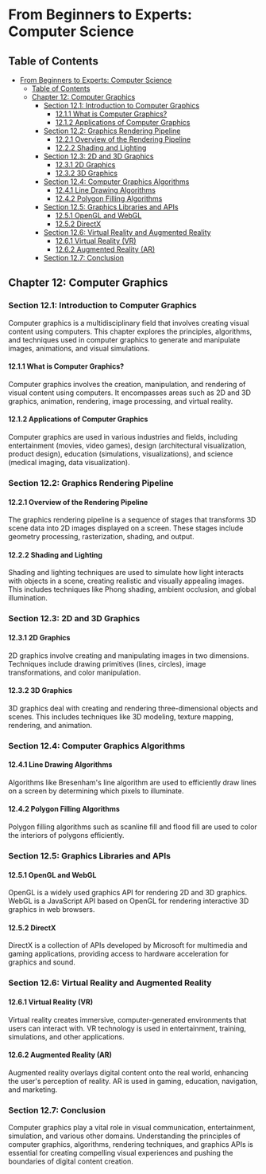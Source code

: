 # From Beginners to Experts: Computer Science

## Table of Contents

- [From Beginners to Experts: Computer Science](#from-beginners-to-experts-computer-science)
  - [Table of Contents](#table-of-contents)
  - [Chapter 12: Computer Graphics](#chapter-12-computer-graphics)
    - [Section 12.1: Introduction to Computer Graphics](#section-121-introduction-to-computer-graphics)
      - [12.1.1 What is Computer Graphics?](#1211-what-is-computer-graphics)
      - [12.1.2 Applications of Computer Graphics](#1212-applications-of-computer-graphics)
    - [Section 12.2: Graphics Rendering Pipeline](#section-122-graphics-rendering-pipeline)
      - [12.2.1 Overview of the Rendering Pipeline](#1221-overview-of-the-rendering-pipeline)
      - [12.2.2 Shading and Lighting](#1222-shading-and-lighting)
    - [Section 12.3: 2D and 3D Graphics](#section-123-2d-and-3d-graphics)
      - [12.3.1 2D Graphics](#1231-2d-graphics)
      - [12.3.2 3D Graphics](#1232-3d-graphics)
    - [Section 12.4: Computer Graphics Algorithms](#section-124-computer-graphics-algorithms)
      - [12.4.1 Line Drawing Algorithms](#1241-line-drawing-algorithms)
      - [12.4.2 Polygon Filling Algorithms](#1242-polygon-filling-algorithms)
    - [Section 12.5: Graphics Libraries and APIs](#section-125-graphics-libraries-and-apis)
      - [12.5.1 OpenGL and WebGL](#1251-opengl-and-webgl)
      - [12.5.2 DirectX](#1252-directx)
    - [Section 12.6: Virtual Reality and Augmented Reality](#section-126-virtual-reality-and-augmented-reality)
      - [12.6.1 Virtual Reality (VR)](#1261-virtual-reality-vr)
      - [12.6.2 Augmented Reality (AR)](#1262-augmented-reality-ar)
    - [Section 12.7: Conclusion](#section-127-conclusion)

## Chapter 12: Computer Graphics

### Section 12.1: Introduction to Computer Graphics

Computer graphics is a multidisciplinary field that involves creating visual content using computers. This chapter explores the principles, algorithms, and techniques used in computer graphics to generate and manipulate images, animations, and visual simulations.

#### 12.1.1 What is Computer Graphics?

Computer graphics involves the creation, manipulation, and rendering of visual content using computers. It encompasses areas such as 2D and 3D graphics, animation, rendering, image processing, and virtual reality.

#### 12.1.2 Applications of Computer Graphics

Computer graphics are used in various industries and fields, including entertainment (movies, video games), design (architectural visualization, product design), education (simulations, visualizations), and science (medical imaging, data visualization).

### Section 12.2: Graphics Rendering Pipeline

#### 12.2.1 Overview of the Rendering Pipeline

The graphics rendering pipeline is a sequence of stages that transforms 3D scene data into 2D images displayed on a screen. These stages include geometry processing, rasterization, shading, and output.

#### 12.2.2 Shading and Lighting

Shading and lighting techniques are used to simulate how light interacts with objects in a scene, creating realistic and visually appealing images. This includes techniques like Phong shading, ambient occlusion, and global illumination.

### Section 12.3: 2D and 3D Graphics

#### 12.3.1 2D Graphics

2D graphics involve creating and manipulating images in two dimensions. Techniques include drawing primitives (lines, circles), image transformations, and color manipulation.

#### 12.3.2 3D Graphics

3D graphics deal with creating and rendering three-dimensional objects and scenes. This includes techniques like 3D modeling, texture mapping, rendering, and animation.

### Section 12.4: Computer Graphics Algorithms

#### 12.4.1 Line Drawing Algorithms

Algorithms like Bresenham's line algorithm are used to efficiently draw lines on a screen by determining which pixels to illuminate.

#### 12.4.2 Polygon Filling Algorithms

Polygon filling algorithms such as scanline fill and flood fill are used to color the interiors of polygons efficiently.

### Section 12.5: Graphics Libraries and APIs

#### 12.5.1 OpenGL and WebGL

OpenGL is a widely used graphics API for rendering 2D and 3D graphics. WebGL is a JavaScript API based on OpenGL for rendering interactive 3D graphics in web browsers.

#### 12.5.2 DirectX

DirectX is a collection of APIs developed by Microsoft for multimedia and gaming applications, providing access to hardware acceleration for graphics and sound.

### Section 12.6: Virtual Reality and Augmented Reality

#### 12.6.1 Virtual Reality (VR)

Virtual reality creates immersive, computer-generated environments that users can interact with. VR technology is used in entertainment, training, simulations, and other applications.

#### 12.6.2 Augmented Reality (AR)

Augmented reality overlays digital content onto the real world, enhancing the user's perception of reality. AR is used in gaming, education, navigation, and marketing.

### Section 12.7: Conclusion

Computer graphics play a vital role in visual communication, entertainment, simulation, and various other domains. Understanding the principles of computer graphics, algorithms, rendering techniques, and graphics APIs is essential for creating compelling visual experiences and pushing the boundaries of digital content creation.